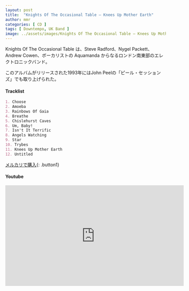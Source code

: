 ```yaml
---
layout: post
title:  "Knights Of The Occasional Table – Knees Up Mother Earth"
author: mmr
categories: [ CD ]
tags: [ Downtempo, UK Band ]
image: ../assets/images/Knights Of The Occasional Table – Knees Up Mother Earth.webp
---
```


Knights Of The Occasional Table は、Steve Radford、Nygel Packett、Andrew Cowen、ボーカリストの Aquamanda からなるロンドン南東部のエレクトロニックバンド。

このアルバムがリリースされた1993年にはJohn Peelの「ピール・セッションズ」でも取り上げられた。

#### Tracklist
```md
1. Choose
2. Amoeba
3. Rainbows Of Gaia
4. Breathe
5. Chislehurst Caves
6. Um, Baby!
7. Isn't It Terrific
8. Angels Watching
9. Star
10. Trybes
11. Knees Up Mother Earth
12. Untitled
```

[メルカリで購入](https://jp.mercari.com/item/m58886170453?afid=6142608987){: .button1}

#### Youtube
<iframe width="560" height="315" src="https://www.youtube.com/embed/7pThiipHyV4?si=vefBvJJxQ_coKU8n" title="YouTube video player" frameborder="0" allow="accelerometer; autoplay; clipboard-write; encrypted-media; gyroscope; picture-in-picture; web-share" referrerpolicy="strict-origin-when-cross-origin" allowfullscreen></iframe>